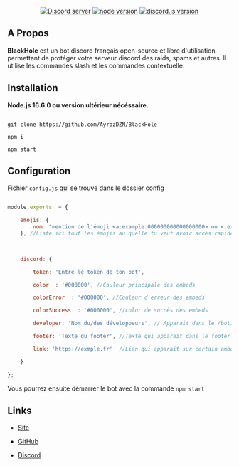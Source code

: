 
<div align="center">
<p>
<a href="https://discord.gg/rtPazUx"><img src="https://img.shields.io/discord/743787965590929598?style=flat-square&color=5865F2&logo=discord&logoColor=white" alt="Discord server" /></a>
<a href="https://nodejs.org/en/"><img src="https://img.shields.io/node/v/discord.js.svg?style=flat-square&logo=node.js&logoColor=white&maxAge=3600" alt="node version" /></a>
<a href="https://www.npmjs.com/package/discord.js"><img src="https://img.shields.io/npm/v/discord.js.svg?style=flat-square&logo=discord&logoColor=white&label=discordjs&maxAge=3600" alt="discord.js version" /></a>

</p>
</div>

##  A Propos

**BlackHole** est un bot discord français open-source et libre d'utilisation permettant de protéger votre serveur discord des raids, spams et autres.
Il utilise les commandes slash et les commandes contextuelle.

##  Installation

**Node.js 16.6.0 ou version ultérieur nécéssaire.**

```sh-session

git clone https://github.com/AyrozDZN/BlackHole

npm i

npm start

```

##  Configuration


Fichier `config.js` qui se trouve dans le dossier config

```js

module.exports  = {

	emojis: {
		nom: "mention de l'émoji <a:example:000000000000000000> ou <:example:000000000000000000>" 
	}, //Liste ici tout les émojis au quelle tu veut avoir accès rapidement dans tes embeds, il suffira d'utiliser client.emotes.nom pour afficher l'émoji.

  

	discord: {

		token: 'Entre le token de ton bot',

		color  : '#000000', //Couleur principale des embeds

		colorError  : '#000000', //Couleur d'erreur des embeds

		colorSuccess  : '#000000', //color de succès des embeds

		developer: 'Nom du/des développeurs', // Apparait dans le /botinfo

		footer: 'Texte du footer', //Texte qui apparait dans le footer

		link: 'https://exmple.fr'  //Lien qui apparait sur certain embeds

	}

};

```

Vous pourrez ensuite démarrer le bot avec la commande `npm start`

##  Links

- [Site](https://blackhole.net/)

- [GitHub](https://github.com/AyrozDZN/BlackHole)

- [Discord](https://discord.gg/rtPazUX)
